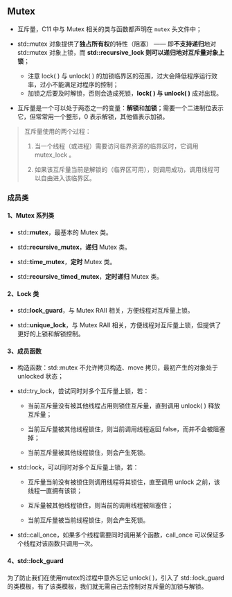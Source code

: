 ## Mutex

- 互斥量，C11 中与 Mutex 相关的类与函数都声明在 `mutex` 头文件中；

- std::mutex 对象提供了**独占所有权**的特性（阻塞） —— 即**不支持递归**地对 std::mutex 对象上锁，而 **std::recursive_lock 则可以递归地对互斥量对象上锁**；
  
  - 注意 lock( ) 与 unlock( ) 的加锁临界区的范围，过大会降低程序运行效率，过小不能满足对程序的控制；
  - 加锁之后要及时解锁，否则会造成死锁，**lock( ) 与 unlock( )** 成对出现。

- 互斥量是一个可以处于两态之一的变量：**解锁**和**加锁**；需要一个二进制位表示它，但常常用一个整形，0 表示解锁，其他值表示加锁。

> 互斥量使用的两个过程：
> 
> 1. 当一个线程（或进程）需要访问临界资源的临界区时，它调用 mutex_lock 。
> 
> 2. 如果该互斥量当前是解锁的（临界区可用），则调用成功，调用线程可以自由进入该临界区。

### 成员类

#### 1、Mutex 系列类

- std::**mutex**，最基本的 Mutex 类。

- std::**recursive_mutex**，**递归** Mutex 类。

- std::**time_mutex**，**定时** Mutex 类。

- std::**recursive_timed_mutex**，**定时递归** Mutex 类。

#### 2、Lock 类

- std::**lock_guard**，与 Mutex RAII 相关，方便线程对互斥量上锁。

- std::**unique_lock**，与 Mutex RAII 相关，方便线程对互斥量上锁，但提供了更好的上锁和解锁控制。

#### 3、成员函数

- 构造函数：std::mutex 不允许拷贝构造、move 拷贝，最初产生的对象处于 unlocked 状态；

- std::try_lock，尝试同时对多个互斥量上锁，若：
  
  - 当前互斥量没有被其他线程占用则锁住互斥量，直到调用 unlock( ) 释放互斥量；
  
  - 当前互斥量被其他线程锁住，则当前调用线程返回 false，而并不会被阻塞掉；
  
  - 当前互斥量被其他线程锁住，则会产生死锁。

- std::lock，可以同时对多个互斥量上锁，若：
  
  - 互斥量当前没有被锁住则调用线程将其锁住，直至调用 unlock 之前，该线程一直拥有该锁；
  
  - 互斥量被其他线程锁住，则当前的调用线程被阻塞住；
  
  - 当前互斥量被当前线程锁住，则会产生死锁。

- std::call_once，如果多个线程需要同时调用某个函数，call_once 可以保证多个线程对该函数只调用一次。

#### 4、std::lock_guard

为了防止我们在使用mutex的过程中意外忘记 unlock( )，引入了 std::lock_guard 的类模板，有了该类模板，我们就无需自己去控制对互斥量的加锁与解锁。
